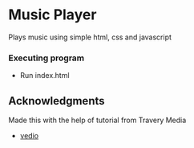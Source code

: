 # Music Player

Plays music using simple html, css and javascript

### Executing program

* Run index.html

## Acknowledgments

Made this with the help of tutorial from Travery Media
* [vedio](https://youtu.be/QTHRWGn_sJw)
